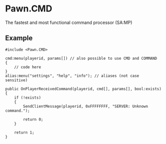 # Pawn.CMD
The fastest and most functional command processor (SA:MP)

## Example

```pawn
#include <Pawn.CMD> 

cmd:menu(playerid, params[]) // also possible to use CMD and COMMAND 
{ 
    // code here 
} 
alias:menu("settings", "help", "info"); // aliases (not case sensitive) 

public OnPlayerReceivedCommand(playerid, cmd[], params[], bool:exists) 
{ 
    if (!exists) 
    { 
        SendClientMessage(playerid, 0xFFFFFFFF, "SERVER: Unknown command."); 
         
        return 0; 
    } 
     
    return 1; 
}  
```
